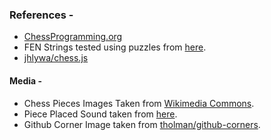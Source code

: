 ### References -

- [ChessProgramming.org](https://www.chessprogramming.org/Board_Representation)
- FEN Strings tested using puzzles from [here](https://www.wtharvey.com/).
- [jhlywa/chess.js](https://github.com/jhlywa/chess.js)

#### Media -

- Chess Pieces Images Taken from [Wikimedia Commons](https://commons.wikimedia.org/wiki/Category:PNG_chess_pieces/Standard_transparent).
- Piece Placed Sound taken from [here](https://www.youtube.com/watch?v=mHLYz1EcU7I).
- Github Corner Image taken from [tholman/github-corners](https://github.com/tholman/github-corners).
